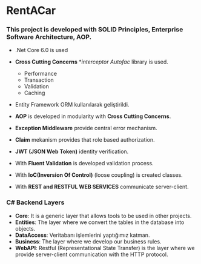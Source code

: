 # RentACar

### This project is developed with SOLID Principles, Enterprise Software Architecture, AOP.
 
* .Net Core 6.0 is used
* **Cross Cutting Concerns**  **interceptor *Autofac** library is used.
  * Performance   
  * Transaction
  * Validation
  * Caching

* Entity Framework ORM kullanılarak geliştirildi.
* **AOP** is developed in modularity with **Cross Cutting Concerns**. 
* **Exception Middleware** provide central error mechanism.
* **Claim** mekanism provides that role based authorization.
* **JWT (JSON Web Token)** identity verification.
* With **Fluent Validation** is developed validation process.
* With **IoC(Inversion Of Control)** (loose coupling) is created classes.
* With **REST and RESTFUL WEB SERVICES** communicate server-client.

### C# Backend Layers

* **Core**: It is a generic layer that allows tools to be used in other projects. 
* **Entities**: The layer where we convert the tables in the database into objects.
* **DataAccess**: Veritabanı işlemlerini yaptığımız katman.
* **Business**: The layer where we develop our business rules.
* **WebAPI**: Restful (Representational State Transfer) is the layer where we provide server-client communication with the HTTP protocol.
